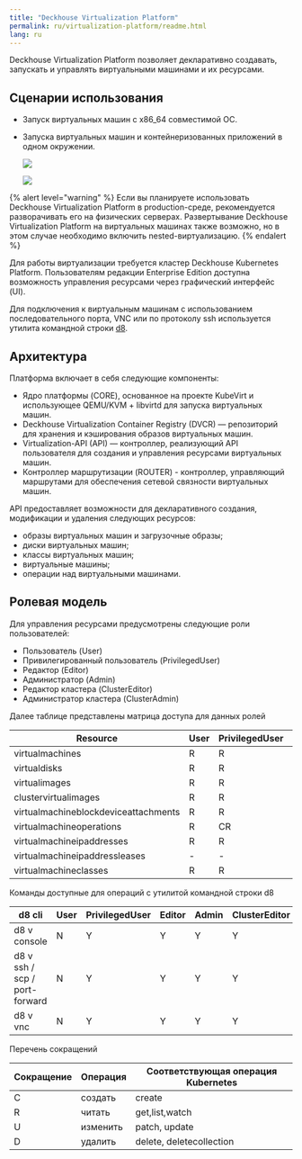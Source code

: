 ```yaml
---
title: "Deckhouse Virtualization Platform"
permalink: ru/virtualization-platform/readme.html
lang: ru
---
```


Deckhouse Virtualization Platform позволяет декларативно создавать, запускать и управлять виртуальными машинами и их ресурсами.

## Сценарии использования

- Запуск виртуальных машин с x86_64 совместимой ОС.
- Запуска виртуальных машин и контейнеризованных приложений в одном окружении.

  ![](/images/virtualization-platform/cases-vms.ru.png)

  ![](/images/virtualization-platform/cases-pods-and-vms.ru.png)

{% alert level="warning" %}
Если вы планируете использовать Deckhouse Virtualization Platform в production-среде, рекомендуется разворачивать его на физических серверах. Развертывание Deckhouse Virtualization Platform на виртуальных машинах также возможно, но в этом случае необходимо включить nested-виртуализацию.
{% endalert %}

Для работы виртуализации требуется кластер Deckhouse Kubernetes Platform. Пользователям редакции Enterprise Edition доступна возможность управления ресурсами через графический интерфейс (UI).

Для подключения к виртуальным машинам с использованием последовательного порта, VNC или по протоколу ssh используется утилита командной строки [d8](https://deckhouse.ru/documentation/v1/deckhouse-cli/).

## Архитектура

Платформа включает в себя следующие компоненты:

- Ядро платформы (CORE), основанное на проекте KubeVirt и использующее QEMU/KVM + libvirtd для запуска виртуальных машин.
- Deckhouse Virtualization Container Registry (DVCR) — репозиторий для хранения и кэширования образов виртуальных машин.
- Virtualization-API (API) — контроллер, реализующий API пользователя для создания и управления ресурсами виртуальных машин.
- Контроллер маршрутизации (ROUTER) - контроллер, управляющий маршрутами для обеспечения сетевой связности виртуальных машин.

API предоставляет возможности для декларативного создания, модификации и удаления следующих ресурсов:

- образы виртуальных машин и загрузочные образы;
- диски виртуальных машин;
- классы виртуальных машин;
- виртуальные машины;
- операции над виртуальными машинами.

## Ролевая модель

Для управления ресурсами предусмотрены следующие роли пользователей:

- Пользователь (User)
- Привилегированный пользователь (PrivilegedUser)
- Редактор (Editor)
- Администратор (Admin)
- Редактор кластера (ClusterEditor)
- Администратор кластера (ClusterAdmin)

Далее таблице представлены матрица доступа для данных ролей

| Resource                             | User | PrivilegedUser | Editor | Admin | ClusterEditor | ClusterAdmin |
| ------------------------------------ | ---- | -------------- | ------ | ----- | ------------- | ------------ |
| virtualmachines                      | R    | R              | CRUD   | CRUD  | CRUD          | CRUD         |
| virtualdisks                         | R    | R              | CRUD   | CRUD  | CRUD          | CRUD         |
| virtualimages                        | R    | R              | R      | CRUD  | CRUD          | CRUD         |
| clustervirtualimages                 | R    | R              | R      | R     | CRUD          | CRUD         |
| virtualmachineblockdeviceattachments | R    | R              | CRUD   | CRUD  | CRUD          | CRUD         |
| virtualmachineoperations             | R    | CR             | CRUD   | CRUD  | CRUD          | CRUD         |
| virtualmachineipaddresses            | R    | R              | CRUD   | CRUD  | CRUD          | CRUD         |
| virtualmachineipaddressleases        | -    | -              | -      | R     | R             | CRUD         |
| virtualmachineclasses                | R    | R              | R      | R     | CRUD          | CRUD         |

Команды доступные для операций с утилитой командной строки d8

| d8 cli                        | User | PrivilegedUser | Editor | Admin | ClusterEditor | ClusterAdmin |
| ----------------------------- | ---- | -------------- | ------ | ----- | ------------- | ------------ |
| d8 v console                  | N    | Y              | Y      | Y     | Y             | Y            |
| d8 v ssh / scp / port-forward | N    | Y              | Y      | Y     | Y             | Y            |
| d8 v vnc                      | N    | Y              | Y      | Y     | Y             | Y            |

Перечень сокращений

| Сокращение | Операция | Соответствующая операция Kubernetes |
| ---------- | -------- | ----------------------------------- |
| C          | создать  | create                              |
| R          | читать   | get,list,watch                      |
| U          | изменить | patch, update                       |
| D          | удалить  | delete, deletecollection            |
